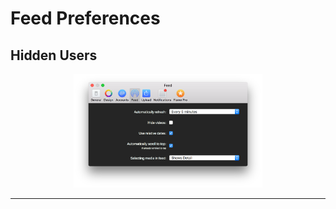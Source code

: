 # Feed Preferences

## Hidden Users

<p style="text-align: center; margin-top: 1em;"><img src="/preferences/assets/feed.png" width="60%" height="60%" /></p>

------ 

